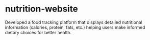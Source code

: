# nutrition-website

Developed a food tracking platform that displays detailed nutritional information (calories, protein, fats, etc.)
helping users make informed dietary choices for better health.
